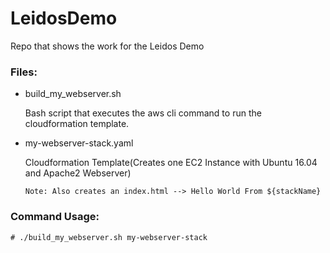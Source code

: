 # LeidosDemo
Repo that shows the work for the Leidos Demo

### Files:
  - build_my_webserver.sh
     
     Bash script that executes the aws cli command to run the cloudformation template.
  - my-webserver-stack.yaml
     
     Cloudformation Template(Creates one EC2 Instance with Ubuntu 16.04 and Apache2 Webserver)
        
        Note: Also creates an index.html --> Hello World From ${stackName}
     
### Command Usage:

   
    # ./build_my_webserver.sh my-webserver-stack 
   
